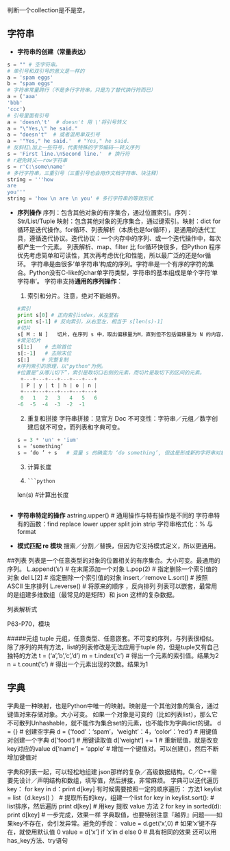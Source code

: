 判断一个collection是不是空，



## 字符串
- **字符串的创建（常量表达）**
```python
s = "" # 空字符串。
# 单引号和双引号的意义是一样的
a = 'spam eggs'
b = "spam eggs"
# 字符串常量跨行（不是多行字符串，只是为了替代换行符而已）
a = ('aaa'
'bbb'
'ccc')
# 引号里面有引号
a = 'doesn\'t'  # doesn't 用 \'将引号转义
a = "\"Yes,\" he said."
a = "doesn't"  # 或者混用单双引号
a = '"Yes," he said.'  # "Yes," he said.
# 反斜杠\加上一些符号，代表特殊的字节编码——转义序列
s = 'First line.\nSecond line.'  # 换行符
# r避免转义——row字符串
s = r'C:\some\name'
# 多行字符串，三重引号（三重引号也会用作文档字符串、块注释）
string = '''how
are
you'''
string = 'how \n are \n you' # 多行字符串的等效形式
```

- **序列操作**
序列：包含其他对象的有序集合，通过位置索引。序列：Str/List/Tuple
映射：包含其他对象的无序集合，通过键索引。映射：dict
for循环是迭代操作。for循环、列表解析（本质也是for循环），是通用的迭代工具，遵循迭代协议。迭代协议：一个内存中的序列、或一个迭代操作中，每次都产生一个元素。
列表解析、map、filter 比 for循环快很多，但Python 程序优先考虑简单和可读性，其次再考虑优化和性能，所以最广泛的还是for循环。
字符串是由很多’单字符串’构成的序列。字符串是一个有序的字符的集合。Python没有C-like的char单字符类型，字符串的基本组成是单个字符‘单字符串’。
字符串支持**通用的序列操作**：
    1. 索引和分片。注意，绝对不能越界。
    ```python
    #索引
    print s[0] # 正向索引index，从左至右
    print s[-1] # 反向索引，从右至左，相当于 s[len(s)-1]
    #切片
    s[ M : N ]   切片，在序列 s 中，取出偏移量为M，直到但不包括偏移量为 N 的内容，最后得到一个新对象。
    #常见切片
    s[1:]    # 去除首位
    s[:-1]   # 去除末位
    s[:]    # 完整复制
    #序列索引的原理，以"python"为例。
    #位置是“从哪儿切下”，索引是取切口右侧的元素，而切片是取切下的区间的元素。
     +---+---+---+---+---+---+
     | P | y | t | h | o | n |
     +---+---+---+---+---+---+
     0   1   2   3   4   5   6
    -6  -5  -4  -3  -2  -1
    ```
    2. 重复和拼接
    字符串拼接：见官方 Doc
	不可变性：字符串／元组／数字创建后就不可变，而列表和字典可变。
    ```python
    s = 3 * 'un' + 'ium'
    s = ‘something’
	s = ‘do ’ + s   # 变量 s 的确变为 ‘do something’, 但这是形成新的字符串对象，引用赋予变量s
    ```
	3. 计算长度
	4.     ```python
    len(s) #计算出长度
    ```

- **字符串特定的操作**
astring.upper()   # 通用操作与特有操作是不同的
字符串特有的函数：find  replace lower upper split join strip
字符串格式化：% 与 format

- **模式匹配 re 模块**
搜索／分割／替换，但因为它支持模式定义，所以更通用。

##列表
列表是一个任意类型的对象的位置相关的有序集合。大小可变。最通用的序列。
L.append(’s’)  # 在末尾添加一个对象
L.pop(2)  # 指定删除一个索引值的对象
del L[2]  # 指定删除一个索引值的对象
insert／remove
L.sort()  # 按照 ASCII 生序排列
L.reverse()  # 将原来的顺序 ，反向排列
列表可以嵌套，最常用的是组建多维数组（最常见的是矩阵）和 json 这样的复杂数据。

列表解析式


P63-P70，模块


#####元组 tuple
元组，任意类型、任意嵌套。不可变的序列，与列表很相似。
除了序列的共有方法，list的列表修改是无法应用于tuple 的，但是tuple又有自己独特的方法
	t =  (‘a’,’b’,’c’,’d’)
	m = t.index(‘c’)  # 得出一个元素的索引值。结果为2
	n = t.count(‘c’)  # 得出一个元素出现的次数。结果为1

## 字典
字典是一种映射，也是Python中唯一的映射。映射是一个其他对象的集合，通过键值对来存储对象。大小可变。
如果一个对象是可变的（比如列表list），那么它不可散列Unhashable，就不能作为集合set的元素，也不能作为字典dict的键。
d = {}  # 创建空字典
d = {‘food’：‘spam’，‘weight’：4，‘color‘：’red‘}  # 用键值对创建一个字典
d[’food‘]  # 用键读取值
d[’weight‘] += 1  # 重新赋值，就是改变key对应的value
d[‘name’] = ‘apple’  # 增加一个键值对。可以创建{}，然后不断增加键值对

字典和列表一起，可以轻松地组建 json那样的复杂／高级数据结构。C／C++需要先设计／声明结构和数组，填写值，然后拼接，非常麻烦。
字典可以迭代遍历key：  for key in d：print d[key]
有时候需要按照一定的顺序遍历：
方法1
	keylist = list（d.keys() ）   # 提取所有的key，组建一个list
	for key in keylist.sort():     # list排序，然后遍历
		print d[key]            # 用key 提取 value
方法 2  for key in sorted(d): print d[key]    # 一步完成，效果一样
字典取值，也要特别注意『越界』问题——如果key不存在，会引发异常。避免的手段：
	value = d.get(‘x’,0)   # 如果’x’键不存在，就使用默认值 0
	value = d[‘x’] if ‘x’in d else 0 # 具有相同的效果
	还可以用has_key方法、try语句

